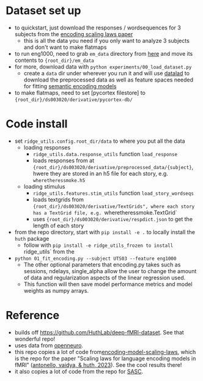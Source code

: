 # Dataset set up
- to quickstart, just download the responses / wordsequences for 3 subjects from the [encoding scaling laws paper](https://utexas.app.box.com/v/EncodingModelScalingLaws/folder/230420528915)
  - this is all the data you need if you only want to analyze 3 subjects and don't want to make flatmaps
- to run eng1000, need to grab `em_data` directory from [here](https://github.com/HuthLab/deep-fMRI-dataset) and move its contents to `{root_dir}/em_data`
- for more, download data with `python experiments/00_load_dataset.py`
    - create a `data` dir under wherever you run it and will use [datalad](https://github.com/datalad/datalad) to download the preprocessed data as well as feature spaces needed for fitting [semantic encoding models](https://www.nature.com/articles/nature17637)
- to make flatmaps, need to set [pycortex filestore] to `{root_dir}/ds003020/derivative/pycortex-db/`


# Code install
- set `ridge_utils.config.root_dir/data` to where you put all the data
  - loading responses
    - `ridge_utils.data.response_utils` function `load_response`
    - loads responses from at `{root_dir}/ds003020/derivative/preprocessed_data/{subject}`, hwere they are stored in an h5 file for each story, e.g. `wheretheressmoke.h5`
  - loading stimulus
    - `ridge_utils.features.stim_utils` function `load_story_wordseqs`
    - loads textgrids from `{root_dir}/ds003020/derivative/TextGrids", where each story has a TextGrid file, e.g. `wheretheressmoke.TextGrid`
    - uses `{root_dir}/ds003020/derivative/respdict.json` to get the length of each story
- from the repo directory, start with `pip install -e .` to locally install the `huth` package
  - follow with `pip install -e ridge_utils_frozen to install `ridge_utils` from the 
- `python 01_fit_encoding.py --subject UTS03 --feature eng1000`
    - The other optional parameters that encoding.py takes such as sessions, ndelays, single_alpha allow the user to change the amount of data and regularization aspects of the linear regression used. 
    - This function will then save model performance metrics and model weights as numpy arrays. 

# Reference
- builds off https://github.com/HuthLab/deep-fMRI-dataset. See that wonderful repo!
- uses data from [openneuro](https://openneuro.org/datasets/ds003020).
- this repo copies a lot of code from[encoding-model-scaling-laws](https://github.com/HuthLab/encoding-model-scaling-laws/tree/main), which is the repo for the paper "Scaling laws for language encoding models in fMRI" ([antonello, vaidya, & huth, 2023](https://github.com/HuthLab/encoding-model-scaling-laws/tree/main?tab=readme-ov-file)). See the cool results there!
- it also copies a lot of code from the repo for [SASC](https://github.com/microsoft/automated-explanations/tree/main).